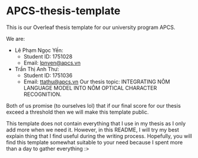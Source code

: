# APCS-thesis-template

This is our Overleaf thesis template for our university program APCS.

We are:
* Lê Phạm Ngọc Yến:
  * Student ID: 1751028
  * Email: lpnyen@apcs.vn
* Trần Thị Anh Thư:
  * Student ID: 1751036
  * Email: ttathu@apcs.vn
Our thesis topic: INTEGRATING NÔM LANGUAGE MODEL INTO NÔM OPTICAL CHARACTER RECOGNITION.

Both of us promise (to ourselves lol) that if our final score for our thesis exceed a threshold then we will make this template public.

This template does not contain everything that I use in my thesis as I only add more when we need it.
However, in this README, I will try my best explain thing that I find useful during the writing process.
Hopefully, you will find this template somewhat suitable to your need because I spent more than a day to gather everything :>
